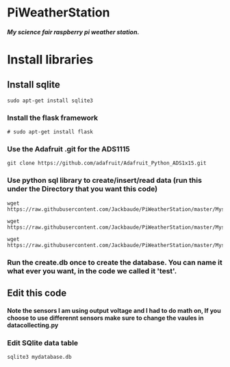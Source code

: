 # PiWeatherStation
##### My science fair raspberry pi weather station.


# Install libraries


## Install sqlite
```
sudo apt-get install sqlite3
```
### Install the flask framework

```
# sudo apt-get install flask
```
### Use the Adafruit .git for the ADS1115
```
git clone https://github.com/adafruit/Adafruit_Python_ADS1x15.git
```

### Use python sql library to create/insert/read data (run this under the Directory that you want this code)

```
wget https://raw.githubusercontent.com/Jackbaude/PiWeatherStation/master/MysqlPython/InsertData.py
```
```
wget https://raw.githubusercontent.com/Jackbaude/PiWeatherStation/master/MysqlPython/Readdb.py
```
```
wget https://raw.githubusercontent.com/Jackbaude/PiWeatherStation/master/MysqlPython/createdb.py
```
### Run the create.db once to create the database. You can name it what ever you want, in the code we called it 'test'.
## Edit this code
#### Note the sensors I am using output voltage and I had to do math on, If you choose to use differennt sensors make sure to change the vaules in datacollecting.py


### Edit SQlite data table 

```
sqlite3 mydatabase.db
```
